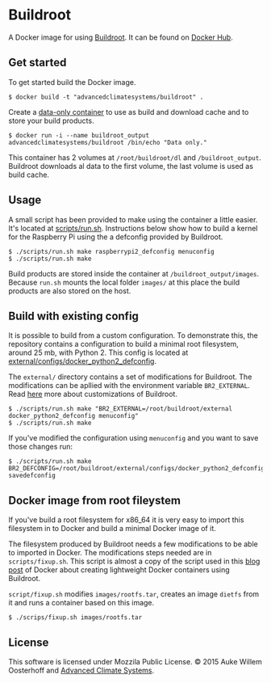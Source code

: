 # Buildroot
A Docker image for using [Buildroot][buildroot]. It can be found on [Docker
Hub][hub].

## Get started
To get started build the Docker image.

``` shell
$ docker build -t "advancedclimatesystems/buildroot" .
```

Create a [data-only container][data-only] to use as build and download
cache and to store your build products. 

``` shell
$ docker run -i --name buildroot_output advancedclimatesystems/buildroot /bin/echo "Data only."
```

This container has 2 volumes at `/root/buildroot/dl` and `/buildroot_output`. 
Buildroot downloads al data to the first volume, the last volume is used as
build cache.

## Usage
A small script has been provided to make using the container a little easier.
It's located at [scripts/run.sh][run.sh]. Instructions below show how
to build a kernel for the Raspberry Pi using the a defconfig provided by
Buildroot.

``` shell
$ ./scripts/run.sh make raspberrypi2_defconfig menuconfig
$ ./scripts/run.sh make
```

Build products are stored inside the container at `/buildroot_output/images`.
Because `run.sh` mounts the local folder `images/` at this place the
build products are also stored on the host.  

## Build with existing config
It is possible to build from a custom configuration. To demonstrate this, the
repository contains a configuration to build a minimal root filesystem, around
25 mb, with Python 2. This config is located at
[external/configs/docker_python2_defconfig][docker_python2_defconfig].

The `external/` directory contains a set of modifications for Buildroot. The
modifications can be apllied with the environment variable `BR2_EXTERNAL`.
Read [here][br2_external] more about customizations of Buildroot.

```shell
$ ./scripts/run.sh make "BR2_EXTERNAL=/root/buildroot/external docker_python2_defconfig menuconfig"
$ ./scripts/run.sh make
```

If you've modified the configuration using `menuconfig` and you want to save
those changes run:

```shell
$ ./scripts/run.sh make BR2_DEFCONFIG=/root/buildroot/external/configs/docker_python2_defconfig savedefconfig
```
## Docker image from root fileystem
If you've build a root filesystem for x86_64 it is very easy to import
this filesystem in to Docker and build a minimal Docker image of it.

The filesystem produced by Buildroot needs a few modifications to be able to
imported in Docker. The modifications steps needed are in `scripts/fixup.sh`.
This script is almost a copy of the script used in this [blog
post][docker_blog] of Docker about creating lightweight Docker containers using
Buildroot. 

`script/fixup.sh` modifies `images/rootfs.tar`, creates an image `dietfs`
from it and runs a container based on this image.

```shell
$ ./scrips/fixup.sh images/rootfs.tar
```
## License
This software is licensed under Mozzila Public License.
&copy; 2015 Auke Willem Oosterhoff and [Advanced Climate Systems][acs].

[acs]:http://advancedclimate.nl
[buildroot]:http://buildroot.uclibc.org/
[data-only]:https://docs.docker.com/userguide/dockervolumes/
[hub]:https://registry.hub.docker.com/u/orangetux/buildroot/
[run.sh]:scripts/run.sh
[docker_python2_defconfig]:external/configs/docker_python2_defconfig
[br2_external]:http://buildroot.uclibc.org/downloads/manual/manual.html#outside-br-custom
[docker_blog]:https://blog.docker.com/2013/06/create-light-weight-docker-containers-buildroot/
